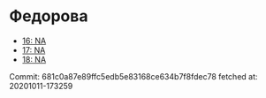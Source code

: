 # Федорова
- [16: NA](16.md)
- [17: NA](17.md)
- [18: NA](18.md)

Commit: 681c0a87e89ffc5edb5e83168ce634b7f8fdec78
 fetched at: 20201011-173259
